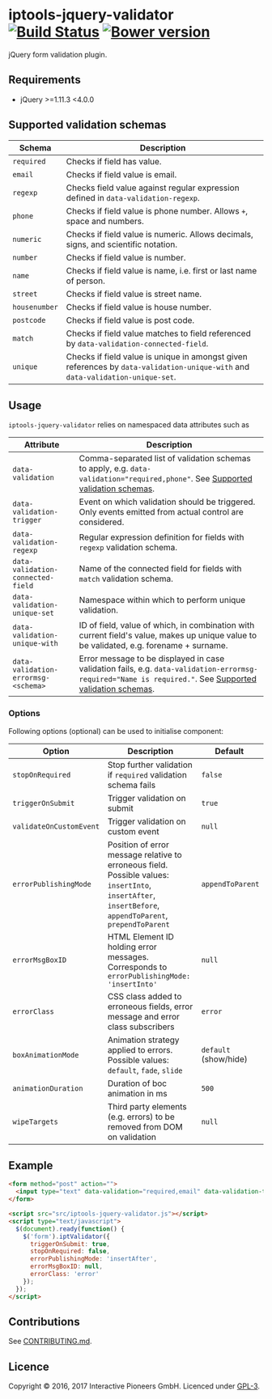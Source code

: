 # iptools-jquery-validator [![Build Status](http://img.shields.io/travis/interactive-pioneers/iptools-jquery-validator.svg)](https://travis-ci.org/interactive-pioneers/iptools-jquery-validator) [![Bower version](https://badge.fury.io/bo/iptools-jquery-validator.svg)](http://badge.fury.io/bo/iptools-jquery-validator)

jQuery form validation plugin.

## Requirements

- jQuery >=1.11.3 <4.0.0

## Supported validation schemas

| Schema        | Description                                                                                                                    |
| ---------     | -----------                                                                                                                    |
| `required`    | Checks if field has value.                                                                                                     |
| `email`       | Checks if field value is email.                                                                                                |
| `regexp`      | Checks field value against regular expression defined in `data-validation-regexp`.                                             |
| `phone`       | Checks if field value is phone number. Allows `+`, space and numbers.                                                          |
| `numeric`     | Checks if field value is numeric. Allows decimals, signs, and scientific notation.                                             |
| `number`      | Checks if field value is number.                                                                                               |
| `name`        | Checks if field value is name, i.e. first or last name of person.                                                              |
| `street`      | Checks if field value is street name.                                                                                          |
| `housenumber` | Checks if field value is house number.                                                                                         |
| `postcode`    | Checks if field value is post code.                                                                                            |
| `match`       | Checks if field value matches to field referenced by `data-validation-connected-field`.                                        |
| `unique`      | Checks if field value is unique in amongst given references by `data-validation-unique-with` and `data-validation-unique-set`. |

## Usage

`iptools-jquery-validator` relies on namespaced data attributes such as

| Attribute                           | Description                                                                                                                                                                              |
| ---------                           | -----------                                                                                                                                                                              |
| `data-validation`                   | Comma-separated list of validation schemas to apply, e.g. `data-validation="required,phone"`. See [Supported validation schemas](#supported-validation-schemas).                         |  
| `data-validation-trigger`           | Event on which validation should be triggered. Only events emitted from actual control are considered.                                                                                   |
| `data-validation-regexp`            | Regular expression definition for fields with `regexp` validation schema.                                                                                                                |
| `data-validation-connected-field`   | Name of the connected field for fields with `match` validation schema.                                                                                                                   |
| `data-validation-unique-set`        | Namespace within which to perform unique validation.                                                                                                                                     |
| `data-validation-unique-with`       | ID of field, value of which, in combination with current field's value, makes up unique value to be validated, e.g. forename + surname.                                                  |
| `data-validation-errormsg-<schema>` | Error message to be displayed in case validation fails, e.g. `data-validation-errormsg-required="Name is required."`. See [Supported validation schemas](#supported-validation-schemas). |

### Options

Following options (optional) can be used to initialise component:

| Option                  | Description                                                                                                                                              | Default               |
| ------                  | -----------                                                                                                                                              | -------               |
| `stopOnRequired`        | Stop further validation if `required` validation schema fails                                                                                            | `false`               |
| `triggerOnSubmit`       | Trigger validation on submit                                                                                                                             | `true`                |
| `validateOnCustomEvent` | Trigger validation on custom event                                                                                                                       | `null`                |
| `errorPublishingMode`   | Position of error message relative to erroneous field. Possible values: `insertInto`, `insertAfter`, `insertBefore`, `appendToParent`, `prependToParent` | `appendToParent`      |
| `errorMsgBoxID`         | HTML Element ID holding error messages. Corresponds to `errorPublishingMode: 'insertInto'`                                                               | `null`                |
| `errorClass`            | CSS class added to erroneous fields, error message and error class subscribers                                                                           | `error`               |
| `boxAnimationMode`      | Animation strategy applied to errors. Possible values: `default`, `fade`, `slide`                                                                        | `default` (show/hide) |
| `animationDuration`     | Duration of boc animation in ms                                                                                                                          | `500`                 |
| `wipeTargets`           | Third party elements (e.g. errors) to be removed from DOM on validation                                                                                  | `null`                |

## Example

```html
<form method="post" action="">
  <input type="text" data-validation="required,email" data-validation-trigger="change" data-validation-errormsg-required="Dieses Feld ist ein Pflichtfeld." data-validation-errormsg-email="Bitte geben Sie eine gültige E-Mail-Adresse an.">
</form>

<script src="src/iptools-jquery-validator.js"></script>
<script type="text/javascript">
  $(document).ready(function() {
    $('form').iptValidator({
      triggerOnSubmit: true,
      stopOnRequired: false,
      errorPublishingMode: 'insertAfter',
      errorMsgBoxID: null,
      errorClass: 'error'
    });
  });
</script>
```

## Contributions

See [CONTRIBUTING.md](CONTRIBUTING.md).

## Licence

Copyright © 2016, 2017 Interactive Pioneers GmbH. Licenced under [GPL-3](LICENSE).
